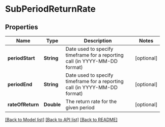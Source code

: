 # SubPeriodReturnRate

## Properties
Name | Type | Description | Notes
------------ | ------------- | ------------- | -------------
**periodStart** | **String** | Date used to specify timeframe for a reporting call (in YYYY-MM-DD format) | [optional] 
**periodEnd** | **String** | Date used to specify timeframe for a reporting call (in YYYY-MM-DD format) | [optional] 
**rateOfReturn** | **Double** | The return rate for the given period | [optional] 

[[Back to Model list]](../README.md#models) [[Back to API list]](../README.md#api-endpoints) [[Back to README]](../README.md)


